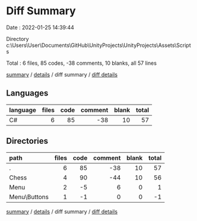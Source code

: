 # Diff Summary

Date : 2022-01-25 14:39:44

Directory c:\Users\User\Documents\GitHub\UnityProjects\UnityProjects\Assets\Scripts

Total : 6 files,  85 codes, -38 comments, 10 blanks, all 57 lines

[summary](results.md) / [details](details.md) / diff summary / [diff details](diff-details.md)

## Languages
| language | files | code | comment | blank | total |
| :--- | ---: | ---: | ---: | ---: | ---: |
| C# | 6 | 85 | -38 | 10 | 57 |

## Directories
| path | files | code | comment | blank | total |
| :--- | ---: | ---: | ---: | ---: | ---: |
| . | 6 | 85 | -38 | 10 | 57 |
| Chess | 4 | 90 | -44 | 10 | 56 |
| Menu | 2 | -5 | 6 | 0 | 1 |
| Menu\Buttons | 1 | -1 | 0 | 0 | -1 |

[summary](results.md) / [details](details.md) / diff summary / [diff details](diff-details.md)